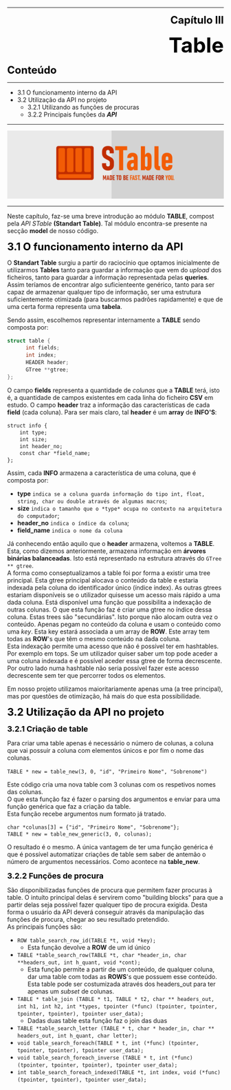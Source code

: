 <br>

<hr>

<p align="right"><font size="5" style="color:black"> <b>Capítulo III </b></font> </p>
<p align="right"><font size="9" style="color:black"> <b>Table </b></font> </p>

<p style="color:black"><b><font size="5">Conteúdo</font></b></p>
<hr>

* 3.1 O funcionamento interno da API
* 3.2 Utilização da API no projeto  
  * 3.2.1 Utilizando as funções de procuras  
  * 3.2.2 Principais funções da <b><i>API</i></b>

<hr>

<img  src="../../pictures/bannerJose(final).png">

<hr>

Neste capítulo, faz-se uma breve introdução ao módulo **TABLE**, compost pela *API STable* **(Standart Table)**. Tal módulo encontra-se presente na secção **model** de nosso código.

<p><font size="5" style="color:black"><b>3.1 O funcionamento interno da API </b></font> </p>

O **Standart Table** surgiu a partir do raciocínio que optamos inicialmente de utilizarmos **Tables** tanto para guardar a informação que vem do *upload* dos ficheiros, tanto para guardar a informação representada pelas **queries**. Assim teríamos de encontrar algo suficienteente genérico, tanto para ser capaz de armazenar qualquer tipo de informação, ser uma estrutura suficientemente otimizada (para buscarmos padrões rapidamente) e que de uma certa forma representa uma **tabela**.

Sendo assim, escolhemos representar internamente a **TABLE** sendo composta por:

```c
struct table {
      int fields;
      int index;
      HEADER header;
      GTree **gtree; 
};
```

O campo **fields** representa a quantidade de *colunas* que a **TABLE** terá, isto é, a quantidade de campos existentes em cada linha do ficheiro **CSV** em estudo. O campo **header** traz a informação das características de cada **field** (cada coluna). Para ser mais claro, tal **header** é um **array** de **INFO'S**:

```
struct info {
    int type;
    int size;
    int header_no;
    const char *field_name;
};
```
Assim, cada **INFO** armazena a característica de uma coluna, que é composta por:
* **type** ```indica se a coluna guarda informação do tipo int, float, string, char ou double através de algumas macros```;
* **size** ```indica o tamanho que o *type* ocupa no contexto na arquitetura do computador```;
* **header_no** ```indica o índice da coluna```;
* **field_name** ```indica o nome da coluna```

Já conhecendo então aquilo que o **header** armazena, voltemos a **TABLE**. Esta, como dizemos anteriormente, armazena informação em **árvores binárias balanceadas**. Isto está representado na estrutura através do ```GTree ** gtree```. 
<br>
A forma como conseptualizamos a table foi por forma a existir uma tree principal. Esta gtree principal alocava o conteúdo da table e estaria indexada pela coluna do identificador único (índice index). 
As outras gtrees estariam disponíveis se o utilizador quisesse um acesso mais rápido a uma dada coluna. Está disponível uma função que possibilita a indexação de outras colunas. 
O que esta função faz é criar uma gtree no índice dessa coluna. Estas trees são "secundárias". Isto porque não alocam outra vez o conteúdo. Apenas pegam no conteúdo da coluna e usam o conteúdo como uma *key*. Esta key estará associada a um array de **ROW**. Este array tem todas as **ROW**'s que têm o mesmo conteúdo na dada coluna.
<br>
Esta indexação permite uma acesso que não é possível ter em hashtables. Por exemplo em tops. Se um utilizador quiser saber um top pode aceder a uma coluna indexada e é possível aceder essa gtree de forma decrescente. Por outro lado numa hashtable não seria possível fazer este acesso decrescente sem ter que percorrer todos os elementos.

Em nosso projeto utilizamos maioritariamente apenas uma (a tree principal), mas por questões de otimização, há mais do que esta possibilidade. 


<p><font size="5" style="color:black"><b>3.2 Utilização da API no projeto </b></font> </p>
<p><font size="4" style="color:black"><b>3.2.1 Criação de table</b></font> </p>
Para criar uma table apenas é necessário o número de colunas, a coluna que vai possuir a coluna com elementos únicos e por fim o nome das colunas.


```TABLE * new = table_new(3, 0, "id", "Primeiro Nome", "Sobrenome")```

Este código cria uma nova table com 3 colunas com os respetivos nomes das colunas. 
<br>
O que esta função faz é fazer o parsing dos argumentos e enviar para uma função genérica que faz a criação da table. 
<br>
Esta função recebe argumentos num formato já tratado.
<br>
```
char *colunas[3] = {"id", "Primeiro Nome", "Sobrenome"};
TABLE * new = table_new_generic(3, 0, colunas);
```
O resultado é o mesmo. A única vantagem de ter uma função genérica é que é possível automatizar criações de table sem saber de antemão o número de argumentos necessários. Como acontece na **table_new**. 
<br>

<p><font size="4" style="color:black"><b>3.2.2 Funções de procura </b></font> </p>
São disponibilizadas funções de procura que permitem fazer procuras à table. O intuíto principal delas é servirem como "building blocks" para que a partir delas seja possível fazer qualquer tipo de procura exigida. Desta forma o usuário da API deverá conseguir através da manipulação das funções de procura, chegar ao seu resultado pretendido. 
<br>
As principais funções são:

* ```ROW table_search_row_id(TABLE *t, void *key);``` 
	* Esta função devolve a **ROW** de um id único 
*  ```TABLE *table_search_row(TABLE *t, char *header_in, char **headers_out, int h_quant, void *cont);```
	* Esta função permite a partir de um conteúdo, de qualquer coluna, dar uma table com todas as **ROWS**'s que possuem esse conteúdo. Esta table pode ser costumizada através dos headers_out para ter apenas um *subset* de colunas.
* ```TABLE * table_join (TABLE * t1, TABLE * t2, char ** headers_out, int h1, int h2, int *types, tpointer (*func) (tpointer, tpointer, tpointer, tpointer), tpointer user_data);```
	* Dadas duas table esta função faz o join das duas
* ```TABLE *table_search_letter (TABLE * t, char * header_in, char ** headers_out, int h_quant, char letter);```
* ```void table_search_foreach(TABLE * t, int (*func) (tpointer, tpointer, tpointer), tpointer user_data);```
* ```void table_search_foreach_inverse (TABLE * t, int (*func) (tpointer, tpointer, tpointer), tpointer user_data);```
* ```int table_search_foreach_indexed(TABLE *t, int index, void (*func) (tpointer, tpointer), tpointer user_data);```

